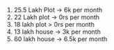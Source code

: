 1. 25.5 Lakh Plot -> 6k per month
2. 22 Lakh plot -> 0rs per month
3. 18 lakh plot > 0rs per month
4. 13 lakh house -> 3k per month
5. 60 lakh house -> 6.5k per month